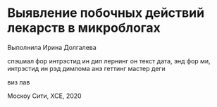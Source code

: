# Выявление побочных действий лекарств в микроблогах

Выполнила Ирина Долгалева

спэшиал фор интрэстид ин дип лернинг он текст дата, энд фор ми, интрэстид ин рэд димлома анэ геттинг мастер деги

виз лав


Москоу Сити, ХСЕ, 2020
